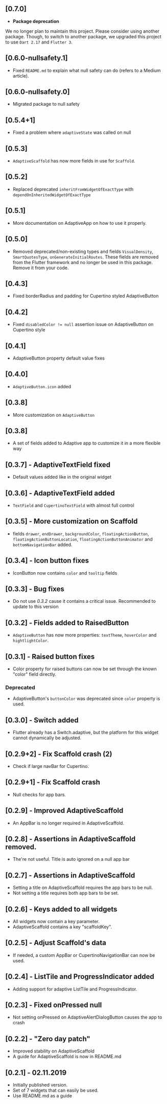 ## [0.7.0]

* **Package deprecation**

We no longer plan to maintain this project. Please consider using another package.
Though, to switch to another package, we upgraded this project to use `Dart 2.17` and `Flutter 3`.


## [0.6.0-nullsafety.1]

* Fixed `README.md` to explain what null safety can do (refers to a Medium article).

## [0.6.0-nullsafety.0]

* Migrated package to null safety

## [0.5.4+1]

* Fixed a problem where `adaptiveState` was called on null

## [0.5.3]

* `AdaptiveScaffold` has now more fields in use for `Scaffold`.

## [0.5.2]

* Replaced deprecated `inheritFromWidgetOfExactType` with `dependOnInheritedWidgetOfExactType`

## [0.5.1]

* More documentation on AdaptiveApp on how to use it properly.

## [0.5.0]

* Removed deprecated/non-existing types and fields `VisualDensity`, `SmartQuotesType`, `onGenerateInitialRoutes`.
These fields are removed from the Flutter framework and no longer be used in this package. Remove it from your code.

## [0.4.3]

* Fixed borderRadius and padding for Cupertino styled AdaptiveButton

## [0.4.2]

* Fixed `disabledColor != null` assertion issue on AdaptiveButton on Cupertino style

## [0.4.1]

* AdaptiveButton property default value fixes

## [0.4.0]

* `AdaptiveButton.icon` added

## [0.3.8]

* More customization on `AdaptiveButton`

## [0.3.8]

* A set of fields added to Adaptive app to customize it in a more flexible way

## [0.3.7] - AdaptiveTextField fixed

* Default values added like in the original widget

## [0.3.6] - AdaptiveTextField added

* `TextField` and `CupertinoTextField` with almost full control

## [0.3.5] - More customization on Scaffold

* fields `drawer`, `endDrawer`, `backgroundColor`, `floatingActionButton`, `floatingActionButtonLocation`, `floatingActionButtonAnimator` and `bottomNavigationBar` added.

## [0.3.4] - Icon button fixes

* IconButton now contains `color` and `tooltip` fields

## [0.3.3] - Bug fixes

* Do not use *0.3.2* cause it contains a critical issue. Recommended to update to this version

## [0.3.2] - Fields added to RaisedButton

* `AdaptiveButton` has now more properties: `textTheme`, `hoverColor` and `hightlightColor`.

## [0.3.1] - Raised button fixes

* Color property for raised buttons can now be set through the known "color" field directly.

### Deprecated

* AdaptiveButton's `buttonColor` was deprecated since `color` property is used.

## [0.3.0] - Switch added

* Flutter already has a Switch.adaptive, but the platform for this widget cannot dynamically be adjusted.

## [0.2.9+2] - Fix Scaffold crash (2)

* Check if large navBar for Cupertino.

## [0.2.9+1] - Fix Scaffold crash

* Null checks for app bars.

## [0.2.9] - Improved AdaptiveScaffold

* An AppBar is no longer required in AdaptiveScaffold.

## [0.2.8] - Assertions in AdaptiveScaffold removed.

* The're not useful. Title is auto ignored on a null app bar

## [0.2.7] - Assertions in AdaptiveScaffold

* Setting a title on AdaptiveScaffold requires the app bars to be null.
* Not setting a title requires both app bars to be set.

## [0.2.6] - Keys added to all widgets

* All widgets now contain a key parameter.
* AdaptiveScaffold contains a key "scaffoldKey".

## [0.2.5] - Adjust Scaffold's data

* If needed, a custom AppBar or CupertinoNavigationBar can now be used.

## [0.2.4] - ListTile and ProgressIndicator added

* Adding support for adaptive ListTile and ProgressIndicator.

## [0.2.3] - Fixed onPressed null

* Not setting onPressed on AdaptiveAlertDialogButton causes the app to crash

## [0.2.2] - "Zero day patch"

* Improved stability on AdaptiveScaffold
* A guide for AdaptiveScaffold is now in README.md

## [0.2.1] - 02.11.2019

* Initially published version.
* Set of 7 widgets that can easily be used.
* Use README.md as a guide